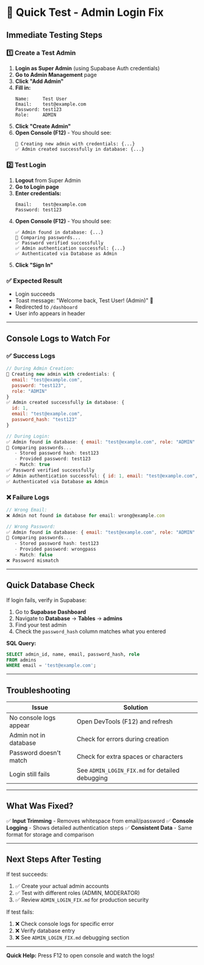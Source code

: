# 🚀 Quick Test - Admin Login Fix

## Immediate Testing Steps

### 1️⃣ Create a Test Admin

1. **Login as Super Admin** (using Supabase Auth credentials)
2. **Go to Admin Management** page
3. **Click "Add Admin"**
4. **Fill in:**
   ```
   Name:     Test User
   Email:    test@example.com
   Password: test123
   Role:     ADMIN
   ```
5. **Click "Create Admin"**
6. **Open Console (F12)** - You should see:
   ```
   🔧 Creating new admin with credentials: {...}
   ✅ Admin created successfully in database: {...}
   ```

### 2️⃣ Test Login

1. **Logout** from Super Admin
2. **Go to Login page**
3. **Enter credentials:**
   ```
   Email:    test@example.com
   Password: test123
   ```
4. **Open Console (F12)** - You should see:
   ```
   ✅ Admin found in database: {...}
   🔐 Comparing passwords...
   ✅ Password verified successfully
   ✅ Admin authentication successful: {...}
   ✅ Authenticated via Database as Admin
   ```
5. **Click "Sign In"**

### ✅ Expected Result

- Login succeeds
- Toast message: "Welcome back, Test User! (Admin)" 🎉
- Redirected to `/dashboard`
- User info appears in header

---

## Console Logs to Watch For

### ✅ Success Logs
```javascript
// During Admin Creation:
🔧 Creating new admin with credentials: {
  email: "test@example.com",
  password: "test123",
  role: "ADMIN"
}
✅ Admin created successfully in database: {
  id: 1,
  email: "test@example.com",
  password_hash: "test123"
}

// During Login:
✅ Admin found in database: { email: "test@example.com", role: "ADMIN" }
🔐 Comparing passwords...
   - Stored password hash: test123
   - Provided password: test123
   - Match: true
✅ Password verified successfully
✅ Admin authentication successful: { id: 1, email: "test@example.com", role: "ADMIN" }
✅ Authenticated via Database as Admin
```

### ❌ Failure Logs
```javascript
// Wrong Email:
❌ Admin not found in database for email: wrong@example.com

// Wrong Password:
✅ Admin found in database: { email: "test@example.com", role: "ADMIN" }
🔐 Comparing passwords...
   - Stored password hash: test123
   - Provided password: wrongpass
   - Match: false
❌ Password mismatch
```

---

## Quick Database Check

If login fails, verify in Supabase:

1. Go to **Supabase Dashboard**
2. Navigate to **Database** → **Tables** → **admins**
3. Find your test admin
4. Check the `password_hash` column matches what you entered

**SQL Query:**
```sql
SELECT admin_id, name, email, password_hash, role 
FROM admins 
WHERE email = 'test@example.com';
```

---

## Troubleshooting

| Issue | Solution |
|-------|----------|
| No console logs appear | Open DevTools (F12) and refresh |
| Admin not in database | Check for errors during creation |
| Password doesn't match | Check for extra spaces or characters |
| Login still fails | See `ADMIN_LOGIN_FIX.md` for detailed debugging |

---

## What Was Fixed?

✅ **Input Trimming** - Removes whitespace from email/password
✅ **Console Logging** - Shows detailed authentication steps
✅ **Consistent Data** - Same format for storage and comparison

---

## Next Steps After Testing

If test succeeds:
1. ✅ Create your actual admin accounts
2. ✅ Test with different roles (ADMIN, MODERATOR)
3. ✅ Review `ADMIN_LOGIN_FIX.md` for production security

If test fails:
1. ❌ Check console logs for specific error
2. ❌ Verify database entry
3. ❌ See `ADMIN_LOGIN_FIX.md` debugging section

---

**Quick Help:** Press F12 to open console and watch the logs!
